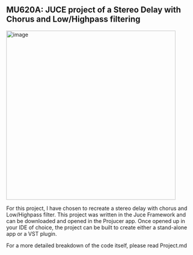 <h2>MU620A: JUCE project of a Stereo Delay with Chorus and Low/Highpass filtering</h2>

<img width="450" alt="image" src="https://github.com/user-attachments/assets/138c3ac9-9bf8-4687-9cde-ad639789ec1e">

For this project, I have chosen to recreate a stereo delay with chorus and Low/Highpass filter. 
This project was written in the Juce Framework and can be downloaded and opened in the Projucer app. Once opened up in your IDE of choice, the project can be built to create either a stand-alone app or a VST plugin.

For a more detailed breakdown of the code itself, please read Project.md

